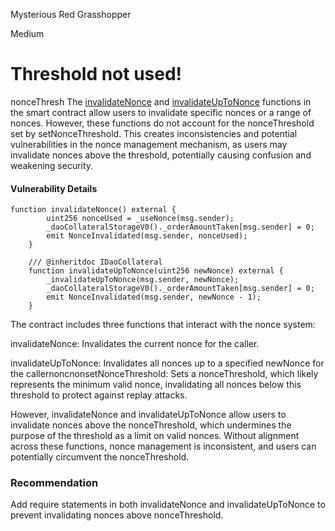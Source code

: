 Mysterious Red Grasshopper

Medium

# Threshold not used!

nonceThresh
The [invalidateNonce](https://github.com/sherlock-audit/2024-10-usual-labs-v1/blob/4fb4a64a479e0b9b8f93934220e891c29d54df33/pegasus/packages/solidity/src/daoCollateral/DaoCollateral.sol#L781) and [invalidateUpToNonce](https://github.com/sherlock-audit/2024-10-usual-labs-v1/blob/4fb4a64a479e0b9b8f93934220e891c29d54df33/pegasus/packages/solidity/src/daoCollateral/DaoCollateral.sol#L788) functions in the smart contract allow users to invalidate specific nonces or a range of nonces. However, these functions do not account for the nonceThreshold set by setNonceThreshold. This creates inconsistencies and potential vulnerabilities in the nonce management mechanism, as users may invalidate nonces above the threshold, potentially causing confusion and weakening security.

#### Vulnerability Details
```solidity
function invalidateNonce() external {
        uint256 nonceUsed = _useNonce(msg.sender);
        _daoCollateralStorageV0()._orderAmountTaken[msg.sender] = 0;
        emit NonceInvalidated(msg.sender, nonceUsed);
    }
```
```solidity
    /// @inheritdoc IDaoCollateral
    function invalidateUpToNonce(uint256 newNonce) external {
        _invalidateUpToNonce(msg.sender, newNonce);
        _daoCollateralStorageV0()._orderAmountTaken[msg.sender] = 0;
        emit NonceInvalidated(msg.sender, newNonce - 1);
    }
```
The contract includes three functions that interact with the nonce system:

invalidateNonce: Invalidates the current nonce for the caller.

invalidateUpToNonce: Invalidates all nonces up to a specified newNonce for the callernoncnonsetNonceThreshold: Sets a nonceThreshold, which likely represents the minimum valid nonce, invalidating all nonces below this threshold to protect against replay attacks.


However, invalidateNonce and invalidateUpToNonce allow users to invalidate nonces above the nonceThreshold, which undermines the purpose of the threshold as a limit on valid nonces. Without alignment across these functions, nonce management is inconsistent, and users can potentially circumvent the nonceThreshold.


### Recommendation
Add require statements in both invalidateNonce and invalidateUpToNonce to prevent invalidating nonces above nonceThreshold.